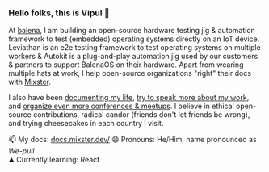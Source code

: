 ### Hello folks, this is Vipul :hatching_chick:

At [balena](https://balena.io), I am building an open-source hardware testing jig & automation framework to test (embedded) operating systems directly on an IoT device. Leviathan is an e2e testing framework to test operating systems on multiple workers & Autokit is a plug-and-play automation jig used by our customers & partners to support BalenaOS on their hardware. Apart from wearing multiple hats at work, I help open-source organizations "right" their docs with [Mixster](https://bit.ly/whatmixster).

I also have been [documenting my life](http://mixster.dev/), [try to speak more about my work](https://docs.mixster.dev/Talks), and [organize even more conferences & meetups](https://docs.mixster.dev/Communities). I believe in ethical open-source contributions, radical candor (friends don't let friends be wrong), and trying cheesecakes in each country I visit.


📫 My docs: [docs.mixster.dev/](https://docs.mixster.dev/Communities) 
😄 Pronouns: He/Him, name pronounced as _We-pull_  
⛰ Currently learning: React

